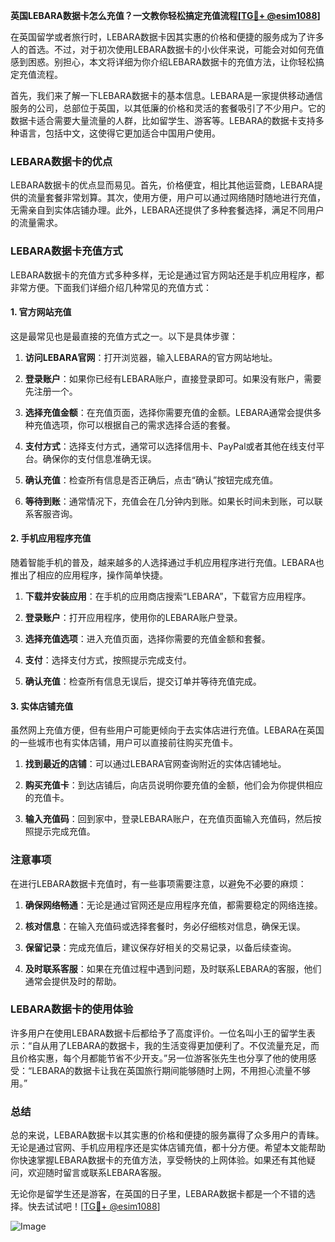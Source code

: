 **英国LEBARA数据卡怎么充值？一文教你轻松搞定充值流程[[TG💪+ @esim1088](https://t.me/s/esim1088)]**

在英国留学或者旅行时，LEBARA数据卡因其实惠的价格和便捷的服务成为了许多人的首选。不过，对于初次使用LEBARA数据卡的小伙伴来说，可能会对如何充值感到困惑。别担心，本文将详细为你介绍LEBARA数据卡的充值方法，让你轻松搞定充值流程。

首先，我们来了解一下LEBARA数据卡的基本信息。LEBARA是一家提供移动通信服务的公司，总部位于英国，以其低廉的价格和灵活的套餐吸引了不少用户。它的数据卡适合需要大量流量的人群，比如留学生、游客等。LEBARA的数据卡支持多种语言，包括中文，这使得它更加适合中国用户使用。

### **LEBARA数据卡的优点**

LEBARA数据卡的优点显而易见。首先，价格便宜，相比其他运营商，LEBARA提供的流量套餐非常划算。其次，使用方便，用户可以通过网络随时随地进行充值，无需亲自到实体店铺办理。此外，LEBARA还提供了多种套餐选择，满足不同用户的流量需求。

### **LEBARA数据卡充值方式**

LEBARA数据卡的充值方式多种多样，无论是通过官方网站还是手机应用程序，都非常方便。下面我们详细介绍几种常见的充值方式：

#### **1. 官方网站充值**

这是最常见也是最直接的充值方式之一。以下是具体步骤：

1. **访问LEBARA官网**：打开浏览器，输入LEBARA的官方网站地址。
   
2. **登录账户**：如果你已经有LEBARA账户，直接登录即可。如果没有账户，需要先注册一个。

3. **选择充值金额**：在充值页面，选择你需要充值的金额。LEBARA通常会提供多种充值选项，你可以根据自己的需求选择合适的套餐。

4. **支付方式**：选择支付方式，通常可以选择信用卡、PayPal或者其他在线支付平台。确保你的支付信息准确无误。

5. **确认充值**：检查所有信息是否正确后，点击“确认”按钮完成充值。

6. **等待到账**：通常情况下，充值会在几分钟内到账。如果长时间未到账，可以联系客服咨询。

#### **2. 手机应用程序充值**

随着智能手机的普及，越来越多的人选择通过手机应用程序进行充值。LEBARA也推出了相应的应用程序，操作简单快捷。

1. **下载并安装应用**：在手机的应用商店搜索“LEBARA”，下载官方应用程序。

2. **登录账户**：打开应用程序，使用你的LEBARA账户登录。

3. **选择充值选项**：进入充值页面，选择你需要的充值金额和套餐。

4. **支付**：选择支付方式，按照提示完成支付。

5. **确认充值**：检查所有信息无误后，提交订单并等待充值完成。

#### **3. 实体店铺充值**

虽然网上充值方便，但有些用户可能更倾向于去实体店进行充值。LEBARA在英国的一些城市也有实体店铺，用户可以直接前往购买充值卡。

1. **找到最近的店铺**：可以通过LEBARA官网查询附近的实体店铺地址。

2. **购买充值卡**：到达店铺后，向店员说明你要充值的金额，他们会为你提供相应的充值卡。

3. **输入充值码**：回到家中，登录LEBARA账户，在充值页面输入充值码，然后按照提示完成充值。

### **注意事项**

在进行LEBARA数据卡充值时，有一些事项需要注意，以避免不必要的麻烦：

1. **确保网络畅通**：无论是通过官网还是应用程序充值，都需要稳定的网络连接。

2. **核对信息**：在输入充值码或选择套餐时，务必仔细核对信息，确保无误。

3. **保留记录**：完成充值后，建议保存好相关的交易记录，以备后续查询。

4. **及时联系客服**：如果在充值过程中遇到问题，及时联系LEBARA的客服，他们通常会提供及时的帮助。

### **LEBARA数据卡的使用体验**

许多用户在使用LEBARA数据卡后都给予了高度评价。一位名叫小王的留学生表示：“自从用了LEBARA的数据卡，我的生活变得更加便利了。不仅流量充足，而且价格实惠，每个月都能节省不少开支。”另一位游客张先生也分享了他的使用感受：“LEBARA的数据卡让我在英国旅行期间能够随时上网，不用担心流量不够用。”

### **总结**

总的来说，LEBARA数据卡以其实惠的价格和便捷的服务赢得了众多用户的青睐。无论是通过官网、手机应用程序还是实体店铺充值，都十分方便。希望本文能帮助你快速掌握LEBARA数据卡的充值方法，享受畅快的上网体验。如果还有其他疑问，欢迎随时留言或联系LEBARA客服。

无论你是留学生还是游客，在英国的日子里，LEBARA数据卡都是一个不错的选择。快去试试吧！[[TG💪+ @esim1088](https://t.me/s/esim1088)] 

![Image](https://i.postimg.cc/4NQfJmqS/Snipaste-2025-05-13-00-14-12.png)